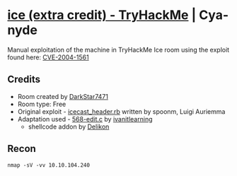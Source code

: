 [ice (extra credit) - TryHackMe](https://tryhackme.com/room/ice) | Cya-nyde
===========================================================================

Manual exploitation of the machine in TryHackMe Ice room using the exploit found here: [CVE-2004-1561](https://github.com/ivanitlearning/CVE-2004-1561)

## Credits

- Room created by [DarkStar7471](https://tryhackme.com/p/DarkStar7471)
- Room type: Free
- Original exploit - [icecast_header.rb](https://github.com/rapid7/metasploit-framework/blob/master//modules/exploits/windows/http/icecast_header.rb) written by spoonm, Luigi Auriemma
- Adaptation used - [568-edit.c](https://github.com/ivanitlearning/CVE-2004-1561/blob/master/568-edit.c) by [ivanitlearning](https://github.com/ivanitlearning)
    - shellcode addon by [Delikon](www.delikon.de)

## Recon

<code>nmap -sV -vv 10.10.104.240</code>

